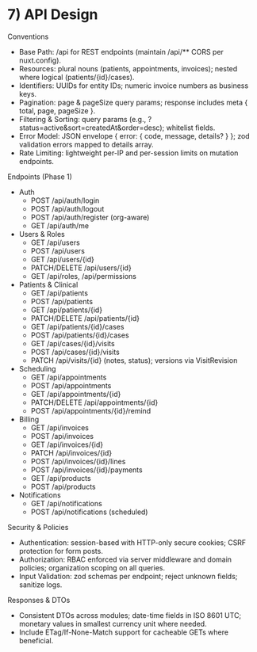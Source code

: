 # 7) API Design

Conventions
- Base Path: /api for REST endpoints (maintain /api/** CORS per nuxt.config).
- Resources: plural nouns (patients, appointments, invoices); nested where logical (patients/{id}/cases).
- Identifiers: UUIDs for entity IDs; numeric invoice numbers as business keys.
- Pagination: page & pageSize query params; response includes meta { total, page, pageSize }.
- Filtering & Sorting: query params (e.g., ?status=active&sort=createdAt&order=desc); whitelist fields.
- Error Model: JSON envelope { error: { code, message, details? } }; zod validation errors mapped to details array.
- Rate Limiting: lightweight per-IP and per-session limits on mutation endpoints.

Endpoints (Phase 1)
- Auth
  - POST /api/auth/login
  - POST /api/auth/logout
  - POST /api/auth/register (org-aware)
  - GET  /api/auth/me
- Users & Roles
  - GET  /api/users
  - POST /api/users
  - GET  /api/users/{id}
  - PATCH/DELETE /api/users/{id}
  - GET  /api/roles, /api/permissions
- Patients & Clinical
  - GET  /api/patients
  - POST /api/patients
  - GET  /api/patients/{id}
  - PATCH/DELETE /api/patients/{id}
  - GET  /api/patients/{id}/cases
  - POST /api/patients/{id}/cases
  - GET  /api/cases/{id}/visits
  - POST /api/cases/{id}/visits
  - PATCH /api/visits/{id} (notes, status); versions via VisitRevision
- Scheduling
  - GET  /api/appointments
  - POST /api/appointments
  - GET  /api/appointments/{id}
  - PATCH/DELETE /api/appointments/{id}
  - POST /api/appointments/{id}/remind
- Billing
  - GET  /api/invoices
  - POST /api/invoices
  - GET  /api/invoices/{id}
  - PATCH /api/invoices/{id}
  - POST /api/invoices/{id}/lines
  - POST /api/invoices/{id}/payments
  - GET  /api/products
  - POST /api/products
- Notifications
  - GET  /api/notifications
  - POST /api/notifications (scheduled)

Security & Policies
- Authentication: session-based with HTTP-only secure cookies; CSRF protection for form posts.
- Authorization: RBAC enforced via server middleware and domain policies; organization scoping on all queries.
- Input Validation: zod schemas per endpoint; reject unknown fields; sanitize logs.

Responses & DTOs
- Consistent DTOs across modules; date-time fields in ISO 8601 UTC; monetary values in smallest currency unit where needed.
- Include ETag/If-None-Match support for cacheable GETs where beneficial.

